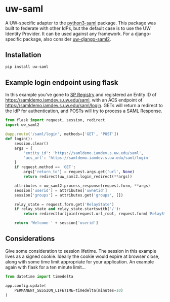 # uw-saml

A UW-specific adapter to the
[python3-saml](https://github.com/onelogin/python3-saml) package. This package
was built to federate with other IdPs, but the default case is to use the UW
Identity Provider. It can be used against any framework. For a django-specific
package, also consider
[uw-django-saml2](https://github.com/uw-it-aca/uw-django-saml2).

## Installation

```bash
pip install uw-saml
```

## Example login endpoint using flask

In this example you've gone to
[SP Registry](https://iam-tools.u.washington.edu/spreg) and registered an
Entity ID of https://samldemo.iamdev.s.uw.edu/saml, with an ACS endpoint of
https://samldemo.iamdev.s.uw.edu/saml/login. GETs will return a
redirect to the IdP for authentication, and POSTs will try to process a SAML
Response.

```python
from flask import request, session, redirect
import uw_saml2

@app.route('/saml/login', methods=['GET', 'POST'])
def login():
    session.clear()
    args = {
        'entity_id': 'https://samldemo.iamdev.s.uw.edu/saml',
        'acs_url': 'https://samldemo.iamdev.s.uw.edu/saml/login'
    }
    if request.method == 'GET':
        args['return_to'] = request.args.get('url', None)
        return redirect(uw_saml2.login_redirect(**args))

    attributes = uw_saml2.process_response(request.form, **args)
    session['userid'] = attributes['uwnetid']
    session['groups'] = attributes.get('groups', [])

    relay_state = request.form.get('RelayState')
    if relay_state and relay_state.startswith('/'):
        return redirect(urljoin(request.url_root, request.form['RelayState']))

    return 'Welcome ' + session['userid']
```

## Considerations

Give some consideration to session lifetime. The session in this example lives as a
signed cookie. Ideally the cookie would expire at browser close, along with
some time limit appropriate for your application. An example again with flask
for a ten minute limit...

```python
from datetime import timedelta

app.config.update(
    PERMANENT_SESSION_LIFETIME=timedelta(minutes=10)
)
```
